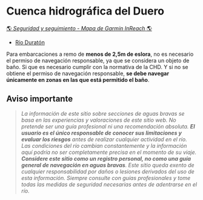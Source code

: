 # Cuenca hidrográfica del Duero
[:earth_americas: *Seguridad y seguimiento - Mapa de Garmin InReach* :earth_americas:](https://share.garmin.com/gpalacios82)

* [Río Duratón](./CHD-Duraton.md)

Para embarcaciones a remo de **menos de 2,5m de eslora**, no es necesario el permiso de navegación responsable, ya que se considera un objeto de baño. Si que es necesario cumplir con la normativa de la CHD. Y si no se obtiene el permiso de navegación responsable, **se debe navegar únicamente en zonas en las que está permitido el baño**.

## Aviso importante
>*La información de este sitio sobre secciones de aguas bravas se basa en las experiencias y valoraciones de este sitio web. No pretende ser una guía profesional ni una recomendación absoluta. **El usuario es el único responsable de conocer sus limitaciones y evaluar los riesgos** antes de realizar cualquier actividad en el río. Las condiciones del río cambian constantemente y la información aquí podría no ser completamente precisa en el momento de su viaje. **Considere este sitio como un registro personal, no como una guía general de navegación en aguas bravas**. Este sitio queda exento de cualquier responsabilidad por daños o lesiones derivados del uso de esta información. Siempre consulte con guías profesionales y tome todas las medidas de seguridad necesarias antes de adentrarse en el río.*